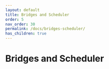 ```yaml
---
layout: default
title: Bridges and Scheduler
order: 5
nav_order: 30
permalink: /docs/bridges-scheduler/
has_children: true
---
```


# Bridges and Scheduler
